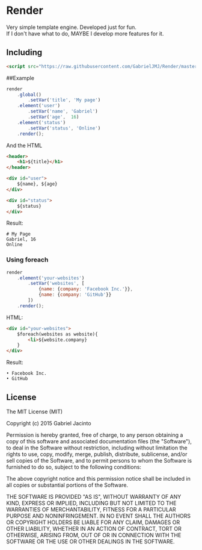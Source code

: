 Render
======
Very simple template engine.
Developed just for fun.<br />
If I don't have what to do, MAYBE I develop more features for it.

## Including
```html
<script src="https://raw.githubusercontent.com/GabrielJMJ/Render/master/src/render.min.js"></script>
```

##Example
```js
render
    .global()
        .setVar('title', 'My page')
    .element('user')
        .setVar('name', 'Gabriel')
        .setVar('age',  16)
    .element('status')
        .setVar('status', 'Online')
    .render();
```

And the HTML
```html
<header>
    <h1>${title}</h1>
</header>

<div id="user">
    ${name}, ${age}
</div>

<div id="status">
    ${status}
</div>
```

Result:
```
# My Page
Gabriel, 16
Online
```

### Using foreach
```js
render
    .element('your-websites')
        .setVar('websites', [
            {name: {company: 'Facebook Inc.'}},
            {name: {company: 'GitHub'}}
        ])
    .render();
```
HTML:
```html
<div id="your-websites">
    $foreach(websites as website){
        <li>${website.company}
    }
</div>
```
Result:
```
• Facebook Inc.
• GitHub
```

## License
The MIT License (MIT)

Copyright (c) 2015 Gabriel Jacinto

Permission is hereby granted, free of charge, to any person obtaining a copy of this software and associated documentation files (the "Software"), to deal in the Software without restriction, including without limitation the rights to use, copy, modify, merge, publish, distribute, sublicense, and/or sell copies of the Software, and to permit persons to whom the Software is furnished to do so, subject to the following conditions:

The above copyright notice and this permission notice shall be included in all copies or substantial portions of the Software.

THE SOFTWARE IS PROVIDED "AS IS", WITHOUT WARRANTY OF ANY KIND, EXPRESS OR IMPLIED, INCLUDING BUT NOT LIMITED TO THE WARRANTIES OF MERCHANTABILITY, FITNESS FOR A PARTICULAR PURPOSE AND NONINFRINGEMENT. IN NO EVENT SHALL THE AUTHORS OR COPYRIGHT HOLDERS BE LIABLE FOR ANY CLAIM, DAMAGES OR OTHER LIABILITY, WHETHER IN AN ACTION OF CONTRACT, TORT OR OTHERWISE, ARISING FROM, OUT OF OR IN CONNECTION WITH THE SOFTWARE OR THE USE OR OTHER DEALINGS IN THE SOFTWARE.